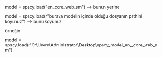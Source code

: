
model = spacy.load("en_core_web_sm") --> bunun yerine

model = spacy.load(r"buraya modelin içinde olduğu dosyanın pathini koyunuz") --> bunu koyunuz

örneğin 

model = spacy.load(r"C:\Users\Administrator\Desktop\spacy_model_en__core_web_sm") 
